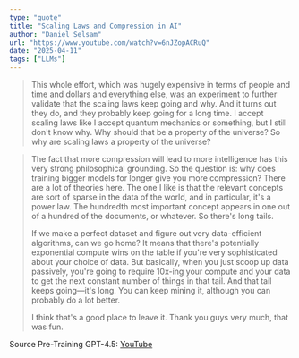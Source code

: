 ```yaml
---
type: "quote"
title: "Scaling Laws and Compression in AI"
author: "Daniel Selsam"
url: "https://www.youtube.com/watch?v=6nJZopACRuQ"
date: "2025-04-11"
tags: ["LLMs"]
---
```


> This whole effort, which was hugely expensive in terms of people and time and dollars and everything else, was an experiment to further validate that the scaling laws keep going and why. And it turns out they do, and they probably keep going for a long time. I accept scaling laws like I accept quantum mechanics or something, but I still don't know why. Why should that be a property of the universe? So why are scaling laws a property of the universe?

> The fact that more compression will lead to more intelligence has this very strong philosophical grounding. So the question is: why does training bigger models for longer give you more compression? There are a lot of theories here. The one I like is that the relevant concepts are sort of sparse in the data of the world, and in particular, it's a power law. The hundredth most important concept appears in one out of a hundred of the documents, or whatever. So there's long tails.
>
> If we make a perfect dataset and figure out very data-efficient algorithms, can we go home? It means that there's potentially exponential compute wins on the table if you're very sophisticated about your choice of data. But basically, when you just scoop up data passively, you're going to require 10x-ing your compute and your data to get the next constant number of things in that tail. And that tail keeps going—it's long. You can keep mining it, although you can probably do a lot better.
>
> I think that's a good place to leave it. Thank you guys very much, that was fun.

Source Pre-Training GPT-4.5: [YouTube](https://www.youtube.com/watch?v=6nJZopACRuQ)
